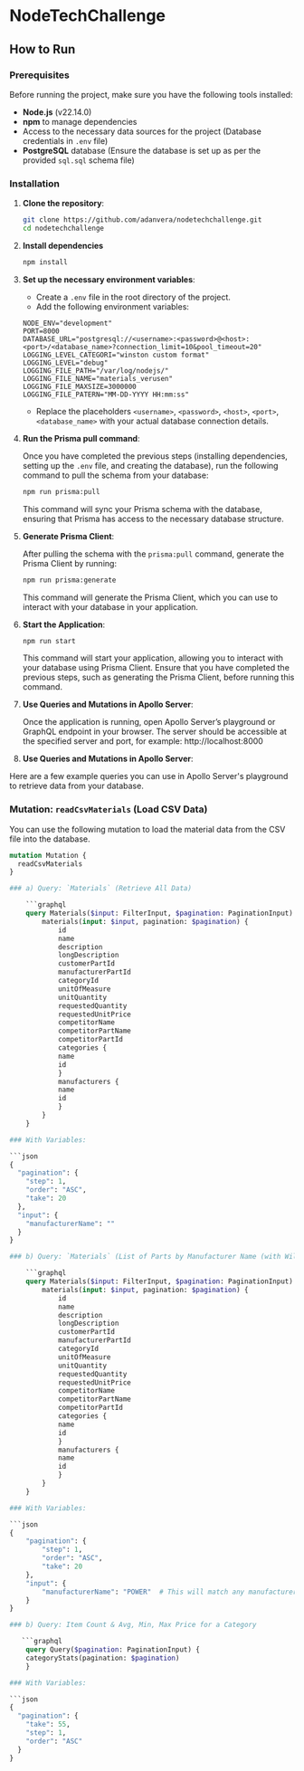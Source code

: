 # NodeTechChallenge

## How to Run

### Prerequisites

Before running the project, make sure you have the following tools installed:

- **Node.js** (v22.14.0)
- **npm** to manage dependencies
- Access to the necessary data sources for the project (Database credentials in `.env` file)
- **PostgreSQL** database (Ensure the database is set up as per the provided `sql.sql` schema file)

### Installation

1. **Clone the repository**:

   ```bash
   git clone https://github.com/adanvera/nodetechchallenge.git
   cd nodetechchallenge

2. **Install dependencies**

    ```bash 
    npm install

3. **Set up the necessary environment variables**:

    - Create a `.env` file in the root directory of the project.
    - Add the following environment variables:

    ```env
    NODE_ENV="development"
    PORT=8000
    DATABASE_URL="postgresql://<username>:<password>@<host>:<port>/<database_name>?connection_limit=10&pool_timeout=20"
    LOGGING_LEVEL_CATEGORI="winston custom format"
    LOGGING_LEVEL="debug"
    LOGGING_FILE_PATH="/var/log/nodejs/"
    LOGGING_FILE_NAME="materials_verusen"
    LOGGING_FILE_MAXSIZE=3000000
    LOGGING_FILE_PATERN="MM-DD-YYYY HH:mm:ss"
    ```

    - Replace the placeholders `<username>`, `<password>`, `<host>`, `<port>`, `<database_name>` with your actual database connection details.

4. **Run the Prisma pull command**:

    Once you have completed the previous steps (installing dependencies, setting up the `.env` file, and creating the database), run the following command to pull the schema from your database:

    ```bash
    npm run prisma:pull
    ```

    This command will sync your Prisma schema with the database, ensuring that Prisma has access to the necessary database structure.

5. **Generate Prisma Client**:

    After pulling the schema with the `prisma:pull` command, generate the Prisma Client by running:

    ```bash
    npm run prisma:generate
    ```

    This command will generate the Prisma Client, which you can use to interact with your database in your application.

6. **Start the Application**:

    ```bash
    npm run start
    ```

    This command will start your application, allowing you to interact with your database using Prisma Client. Ensure that you have completed the previous steps, such as generating the Prisma Client, before running this command.

7. **Use Queries and Mutations in Apollo Server**:

    Once the application is running, open Apollo Server’s playground or GraphQL endpoint in your browser. The server should be accessible at the specified server and port, for example: http://localhost:8000


8. **Use Queries and Mutations in Apollo Server**:

Here are a few example queries you can use in Apollo Server's playground to retrieve data from your database.


### Mutation: `readCsvMaterials` (Load CSV Data)

You can use the following mutation to load the material data from the CSV file into the database.

```graphql
mutation Mutation {
  readCsvMaterials
}

### a) Query: `Materials` (Retrieve All Data)

    ```graphql
    query Materials($input: FilterInput, $pagination: PaginationInput) {
        materials(input: $input, pagination: $pagination) {
            id
            name
            description
            longDescription
            customerPartId
            manufacturerPartId
            categoryId
            unitOfMeasure
            unitQuantity
            requestedQuantity
            requestedUnitPrice
            competitorName
            competitorPartName
            competitorPartId
            categories {
            name
            id
            }
            manufacturers {
            name
            id
            }
        }
    }

### With Variables:

```json
{
  "pagination": {
    "step": 1,
    "order": "ASC",
    "take": 20
  },
  "input": {
    "manufacturerName": ""
  }
}

### b) Query: `Materials` (List of Parts by Manufacturer Name (with Wildcard))

    ```graphql
    query Materials($input: FilterInput, $pagination: PaginationInput) {
        materials(input: $input, pagination: $pagination) {
            id
            name
            description
            longDescription
            customerPartId
            manufacturerPartId
            categoryId
            unitOfMeasure
            unitQuantity
            requestedQuantity
            requestedUnitPrice
            competitorName
            competitorPartName
            competitorPartId
            categories {
            name
            id
            }
            manufacturers {
            name
            id
            }
        }
    }

### With Variables:

```json
{
    "pagination": {
        "step": 1,
        "order": "ASC",
        "take": 20
    },
    "input": {
        "manufacturerName": "POWER"  # This will match any manufacturer name containing "POWER"
    }
}

### b) Query: Item Count & Avg, Min, Max Price for a Category

   ```graphql
    query Query($pagination: PaginationInput) {
    categoryStats(pagination: $pagination)
    }

### With Variables:

```json
{
  "pagination": {
    "take": 55,
    "step": 1,
    "order": "ASC"
  }
}
